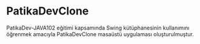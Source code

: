 # PatikaDevClone
PatikaDev-JAVA102 eğitimi kapsamında Swing kütüphanesinin kullanımını öğrenmek amacıyla PatikaDevClone masaüstü uygulaması oluşturulmuştur. 

